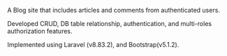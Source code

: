 A Blog site that includes articles and comments from authenticated users.

Developed CRUD, DB table relationship, authentication, and multi-roles authorization features.

Implemented using Laravel (v8.83.2), and Bootstrap(v5.1.2).
